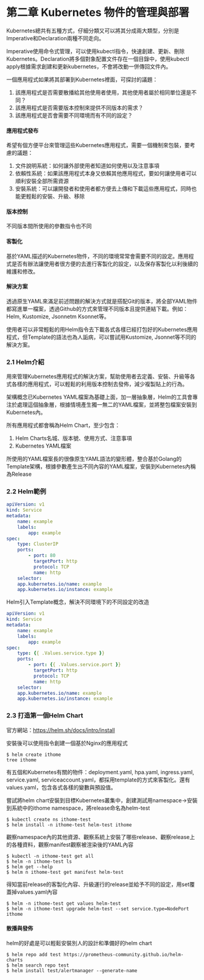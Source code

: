# 第二章 Kubernetes 物件的管理與部署

Kubernetes總共有五種方式，仔細分類又可以將其分成兩大類型，分別是Imperative和Declaration兩種不同走向。

Imperative使用命令式管理，可以使用kubectl指令，快速創建、更新、刪除Kubernetes。Declaration將多個對象配置文件存在一個目錄中，使用kubectl apply根據需求創建和更新kubernetes，不會將改動一併傳回文件內。



一個應用程式如果將其部署到Kubernetes裡面，可探討的議題：

1. 該應用程式是否需要散播給其他使用者使用，其他使用者屬於相同單位還是不同？
2. 該應用程式是否需要版本控制來提供不同版本的需求？
3. 該應用程式是否會需要不同環境而有不同的設定？



#### 應用程式發布

希望有個方便平台來管理這些Kubernetes應用程式，需要一個機制來包裝，要考慮的議題：

1. 文件說明系統：如何讓外部使用者知道如何使用以及注意事項
2. 依賴性系統：如果該應用程式本身又依賴其他應用程式，要如何讓使用者可以順利安裝全部所需資源
3. 安裝系統：可以讓開發者和使用者都方便去上傳和下載這些應用程式，同時也能更輕鬆的安裝、升級、移除



#### 版本控制

不同版本間所使用的參數指令也不同



#### 客製化

基於YAML描述的Kubernetes物件，不同的環境常常會需要不同的設定。應用程式是否有辦法讓使用者很方便的去進行客製化的設定，以及保存客製化以利後續的維護和修改。



#### 解決方案

透過原生YAML來滿足前述問題的解決方式就是搭配Git的版本，將全部YAML物件都寫進單一檔案，透過Github的方式來管理不同版本且提供連結下載。例如：Helm, Kustomize, Jsonnetm Ksonnet等。

使用者可以非常輕鬆的用Helm指令去下載各式各樣已經打包好的Kubernetes應用程式，但Template的語法也為人詬病，可以嘗試用Kustomize, Jsonnet等不同的解決方案。



### 2.1 Helm介紹

用來管理Kubernetes應用程式的解決方案，幫助使用者去定義、安裝、升級等各式各樣的應用程式，可以輕鬆的利用版本控制去發佈，減少複製貼上的行為。



架構概念已Kubernetes YAML檔案為基礎上面，加一層抽象層，Helm的工具會專注於處理這個抽象層，根據情境產生獨一無二的YAML檔案，並將整包檔案安裝到Kubernetes內。



所有應用程式都會稱為Helm Chart，至少包含：

1. Helm Charts名城、版本號、使用方式、注意事項
2. Kubernetes YAML檔案



所使用的YAML檔案長的很像原生YAML語法的變形體，整合基於Golang的Template架構，根據參數產生出不同內容的YAML檔案，安裝到Kubernetes內稱為Release



### 2.2 Helm範例

```yaml
apiVersion: v1
kind: Service
metadata:
	name: example
	labels:
		app: example
spec:
	type: ClusterIP
	ports:
		- port: 80
		  targetPort: http
		  protocol: TCP
		  name: http
	selector:
	app.kubernetes.io/name: example
	app.kubernetes.io/instance: example
```



Helm引入Template概念，解決不同環境下的不同設定的改造

```yaml
apiVersion: v1
kind: Service
metadata:
	name: example
	labels:
		app: example
spec:
	type: {{ .Values.service.type }}
	ports:
		- port: {{ .Values.service.port }}
		  targetPort: http
		  protocol: TCP
		  name: http
	selector:
	app.kubernetes.io/name: example
	app.kubernetes.io/instance: example
```



### 2.3 打造第一個Helm Chart

官方網站：https://helm.sh/docs/intro/install

安裝後可以使用指令創建一個基於Nginx的應用程式

```
$ helm create ithome
tree ithome
```

有五個和Kubernetes有關的物件：deployment.yaml, hpa.yaml, ingress.yaml, service.yaml, serviceaccount.yaml，都採用template的方式來客製化。還有values.yaml，包含各式各樣的變數與預設值。



嘗試將helm chart安裝到目標Kubernetes叢集中，創建測試用namespace→安裝到系統中的ithome namespace，將release命名為helm-test

```
$ kubectl create ns ithome-test
$ helm install -n ithome-test helm-test ithome
```



觀察namespace內的其他資源、觀察系統上安裝了哪些release、觀察release上的各種資料，觀察manifest觀察被渲染後的YAML內容

```
$ kubectl -n ithome-test get all
$ helm -n ithome-test ls
$ helm get --help
$ helm n ithome-test get manifest helm-test
```



得知當前release的客製化內容、升級運行的release並給予不同的設定，用set覆蓋掉values.yaml內容

```
$ helm -n ithome-test get values helm-test
$ helm -n ithome-test upgrade helm-test --set service.type=NodePort ithome
```



#### 散播與發佈

helm的好處是可以輕鬆安裝別人的設計和準備好的helm chart

```
$ helm repo add test https://prometheus-community.github.io/helm-charts
$ helm search repo test
$ helm install test/alertmanager --generate-name
```










